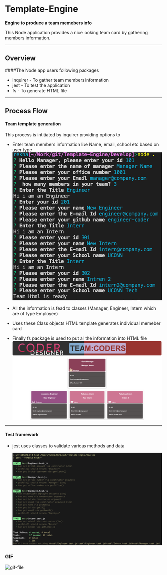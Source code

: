 # Template-Engine
**Engine to produce a team memebers info**

This Node application provides a nice looking team card by gathering members information.

---

## Overview 
####The Node app users following packages
- inquirer - To gather team members information 
- jest - To test the application
- fs - To generate HTML file
---  
## Process Flow
#### Team template generation
This process is intitiated by inquirer providing options to 
- Enter team members information like Name, email, school etc based on user type
  ![file-generation process](file-generation.png)

- All the information is fead to classes (Manager, Engineer, Intern which are of type Employee)
- Uses these Class objects HTML template generates individual memeber card
- Finally fs package is used to put all the information into HTML file
  ![team-card](team_html.png)
---
#### Test framework
- jest uses classes to validate various methods and data
  
  ![test-output](/test-results.png)

### GIF
![gif-file](Team_Template_GIF.gif)

